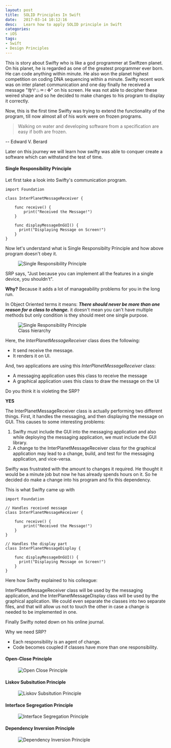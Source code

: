 ```yaml
---
layout: post
title:  SOLID Principles In Swift
date:   2017-03-14 10:12:16
desc:   Learn how to apply SOLID principle in Swift
categories:
- iOS
tags:
- Swift
- Design Principles
---
```


This is story about Swifty who is like a god programmer at Swiftzen planet. On his planet, he is regarded as one of the greatest programmer ever born. He can code anything within minute. He also won the planet highest competition on coding DNA sequencing within a minute. Swifty recent work was on inter planet communication and one day finally he received a message "♍︎♈︎♨︎♒︎♇✜" on his screen. He was not able to decipher these weired shape and so he decided to make changes to his program to display it correctly.

Now, this is the first time Swifty was trying to extend the functionality of the program, till now almost all of his work were on frozen programs.

> Walking on water and developing software from a specification are easy if both are frozen.

-- Edward V. Berard


Later on this journey we will learn how swifty was able to conquer create a software which can withstand the test of time.

#### Single Responsibility Principle

Let first take a look into Swifty's communication program.

```
import Foundation

class InterPlanetMessageReceiver {

    func receive() {
        print("Received the Message!")
    }

    func displayMessageOnGUI() {
      print("Displaying Message on Screen!")
    }
}
```
Now let's understand what is Single Responsibilty Principle and how above program doesn't obey it.

<figure>
  <div class="large">
    <img src="{{ site.url }}/assets/images/posts/2017-03/srp.png" alt="Single Responsibility Principle">
  </div>
</figure>
SRP says, "Just because you can implement all the features in a single device, you shouldn't".

**Why?**
Because it adds a lot of manageability problems for you in the long run.

In Object Oriented terms it means: ***There should never be more than one reason for a class to change.*** it doesn't mean you can't have multiple methods but only condition is they should meet one single purpose.

<figure>
  <div class="large">
    <img src="{{ site.url }}/assets/images/posts/2017-03/interplanet.png" alt="Single Responsibility Principle">
    <figcaption> Class hierarchy </figcaption>
  </div>
</figure>

Here, the *InterPlanetMessageReceiver* class does the following:

* It send receive the message.
* It renders it on UI.

And, two applications are using this *InterPlanetMessageReceiver* class:

* A messaging application uses this class to receive the message
* A graphical application uses this class to draw the message on the UI

Do you think it is violeting the SRP?

**YES**

The InterPlanetMessageReceiver class is actually performing two different things. First, it handles the messaging, and then displaying the message on GUI. This causes to some interesting problems:

1. Swifty must include the GUI into the messaging application and also while deploying the messaging application, we must include the GUI library.
2. A change to the InterPlanetMessageReceiver class for the graphical application may lead to a change, build, and test for the messaging application, and vice-versa.

Swifty was frustrated with the amount to changes it required. He thought it would be a minute job but now he has already spends hours on it. So he decided do make a change into his program and fix this dependency.

This is what Swifty came up with

```
import Foundation

// Handles received message
class InterPlanetMessageReceiver {

    func receive() {
        print("Received the Message!")
    }
}

// Handles the display part
class InterPlanetMessageDisplay {

    func displayMessageOnGUI() {
      print("Displaying Message on Screen!")
    }
}

```

Here how Swifty explained to his colleague:

InterPlanetMessageReceiver class will be used by the messaging application, and the InterPlanetMessageDisplay class will be used by the graphical application. We could even separate the classes into two separate files, and that will allow us not to touch the other in case a change is needed to be implemented in one.

Finally Swifty noted down on his online journal.

Why we need SRP?
* Each responsibility is an agent of change.
* Code becomes coupled if classes have more than one responsibility.


#### Open-Close Principle
<figure>
  <div class="large">
    <img src="{{ site.url }}/assets/images/posts/2017-03/ocp.png" alt="Open Close Principle">
  </div>
</figure>

#### Liskov Subsitution Principle
<figure>
  <div class="large">
    <img src="{{ site.url }}/assets/images/posts/2017-03/lsp.png" alt="Liskov Subsitution Principle">
  </div>
</figure>

#### Interface Segregation Principle
<figure>
  <div class="large">
    <img src="{{ site.url }}/assets/images/posts/2017-03/isp.png" alt="Interface Segregation Principle">
  </div>
</figure>

#### Dependency Inversion Principle
<figure>
  <div class="large">
    <img src="{{ site.url }}/assets/images/posts/2017-03/dip.png" alt=" Dependency Inversion Principle">
  </div>
</figure>

